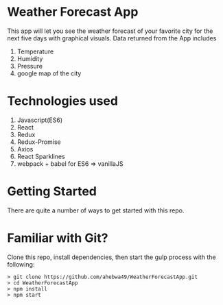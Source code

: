 # Weather Forecast App

This app will let you see the weather forecast of your
favorite city for the next five days with graphical visuals.
Data returned from the App includes
1. Temperature
2. Humidity
3. Pressure
4. google map of the city

# Technologies used

1. Javascript(ES6)
2. React
3. Redux
4. Redux-Promise
5. Axios
6. React Sparklines
7. webpack + babel for ES6 => vanillaJS

# Getting Started

There are quite a number of ways to get started with this repo.

# Familiar with Git?
Clone this repo, install dependencies, then start the gulp process with
the following:

```
> git clone https://github.com/ahebwa49/WeatherForecastApp.git
> cd WeatherForecastApp
> npm install
> npm start
```
